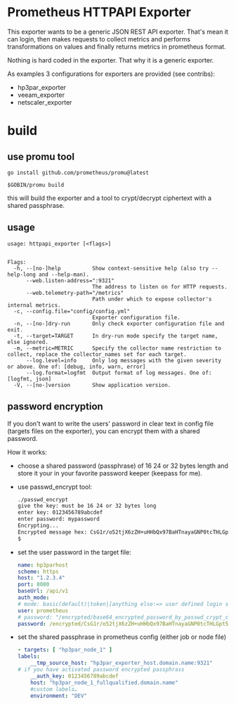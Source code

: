 # Prometheus HTTPAPI Exporter

This exporter wants to be a generic JSON REST API exporter. That's mean it can login, then makes requests to collect metrics and performs transformations on values and finally returns metrics in prometheus format.

Nothing is hard coded in the exporter. That why it is a generic exporter.

As examples 3 configurations for exporters are provided (see contribs):
- hp3par_exporter
- veeam_exporter
- netscaler_exporter

# build

## use promu tool

```shell
go install github.com/prometheus/promu@latest

$GOBIN/promu build

```
this will build the exporter and a tool to crypt/decrypt ciphertext with a shared passphrase.

## usage

```shell
usage: httpapi_exporter [<flags>]


Flags:
  -h, --[no-]help          Show context-sensitive help (also try --help-long and --help-man).
      --web.listen-address=":9321"  
                           The address to listen on for HTTP requests.
      --web.telemetry-path="/metrics"  
                           Path under which to expose collector's internal metrics.
  -c, --config.file="config/config.yml"  
                           Exporter configuration file.
  -n, --[no-]dry-run       Only check exporter configuration file and exit.
  -t, --target=TARGET      In dry-run mode specify the target name, else ignored.
  -m, --metric=METRIC      Specify the collector name restriction to collect, replace the collector_names set for each target.
      --log.level=info     Only log messages with the given severity or above. One of: [debug, info, warn, error]
      --log.format=logfmt  Output format of log messages. One of: [logfmt, json]
  -V, --[no-]version       Show application version.
```

## password encryption

If you don't want to write the users' password in clear text in config file (targets files on the exporter), you can encrypt them with a shared password.

How it works:
- choose a shared password (passphrase) of 16 24 or 32 bytes length and store it your in your favorite password keeper (keepass for me).
- use passwd_encrypt tool:

    ```bash
    ./passwd_encrypt 
    give the key: must be 16 24 or 32 bytes long
    enter key: 0123456789abcdef 
    enter password: mypassword
    Encrypting...
    Encrypted message hex: CsG1r/o52tjX6zZH+uHHbQx97BaHTnayaGNP0tcTHLGpt5lMesw=
    $
    ```

- set the user password in the target file:

    ```yaml
    name: hp3parhost
    scheme: https
    host: "1.2.3.4"
    port: 8080
    baseUrl: /api/v1
    auth_mode:
    # mode: basic(default)|token|[anything else:=> user defined login script]
    user: prometheus
    # password: "/encrypted/base64_encrypted_password_by_passwd_crypt_cmd"
    password: /encrypted/CsG1r/o52tjX6zZH+uHHbQx97BaHTnayaGNP0tcTHLGpt5lMesw=
    ```
- set the shared passphrase in prometheus config (either job or node file)

    ```yaml
    - targets: [ "hp3par_node_1" ]
    labels:
        __tmp_source_host: "hp3par_exporter_host.domain.name:9321"
    # if you have activated password encrypted passphrass
        __auth_key: 0123456789abcdef
        host: "hp3par_node_1_fullqualified.domain.name"
        #custom labels…
        environment: "DEV"
    ```
